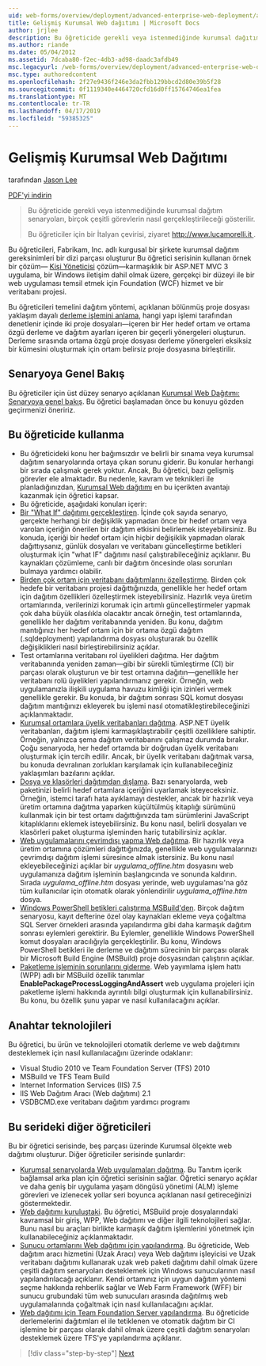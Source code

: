 ```yaml
---
uid: web-forms/overview/deployment/advanced-enterprise-web-deployment/advanced-enterprise-web-deployment
title: Gelişmiş Kurumsal Web dağıtımı | Microsoft Docs
author: jrjlee
description: Bu öğreticide gerekli veya istenmediğinde kurumsal dağıtım senaryoları, birçok çeşitli görevlerin nasıl gerçekleştirileceği gösterilir. Bir İtalyan translati için...
ms.author: riande
ms.date: 05/04/2012
ms.assetid: 7dcaba80-f2ec-4db3-ad98-daadc3afdb49
msc.legacyurl: /web-forms/overview/deployment/advanced-enterprise-web-deployment/advanced-enterprise-web-deployment
msc.type: authoredcontent
ms.openlocfilehash: 2f27e9436f246e3da2fbb129bbcd2d80e39b5f28
ms.sourcegitcommit: 0f1119340e4464720cfd16d0ff15764746ea1fea
ms.translationtype: MT
ms.contentlocale: tr-TR
ms.lasthandoff: 04/17/2019
ms.locfileid: "59385325"
---
```

# <a name="advanced-enterprise-web-deployment"></a>Gelişmiş Kurumsal Web Dağıtımı

tarafından [Jason Lee](https://github.com/jrjlee)

[PDF'yi indirin](https://msdnshared.blob.core.windows.net/media/MSDNBlogsFS/prod.evol.blogs.msdn.com/CommunityServer.Blogs.Components.WeblogFiles/00/00/00/63/56/8130.DeployingWebAppsInEnterpriseScenarios.pdf)

> Bu öğreticide gerekli veya istenmediğinde kurumsal dağıtım senaryoları, birçok çeşitli görevlerin nasıl gerçekleştirileceği gösterilir.
> 
> Bu öğreticiler için bir İtalyan çevirisi, ziyaret [ http://www.lucamorelli.it ](http://www.lucamorelli.it).


Bu öğreticileri, Fabrikam, Inc. adlı kurgusal bir şirkete kurumsal dağıtım gereksinimleri bir dizi parçası oluşturur Bu öğretici serisinin kullanan örnek bir çözüm&#x2014; [Kişi Yöneticisi](../web-deployment-in-the-enterprise/the-contact-manager-solution.md) çözüm&#x2014;karmaşıklık bir ASP.NET MVC 3 uygulama, bir Windows iletişim dahil olmak üzere, gerçekçi bir düzeyi ile bir web uygulaması temsil etmek için Foundation (WCF) hizmet ve bir veritabanı projesi.

Bu öğreticileri temelini dağıtım yöntemi, açıklanan bölünmüş proje dosyası yaklaşım dayalı [derleme işlemini anlama](../web-deployment-in-the-enterprise/understanding-the-build-process.md), hangi yapı işlemi tarafından denetlenir içinde iki proje dosyaları&#x2014;içeren bir Her hedef ortam ve ortama özgü derleme ve dağıtım ayarları içeren bir geçerli yönergeleri oluşturun. Derleme sırasında ortama özgü proje dosyası derleme yönergeleri eksiksiz bir kümesini oluşturmak için ortam belirsiz proje dosyasına birleştirilir.

## <a name="scenario-overview"></a>Senaryoya Genel Bakış

Bu öğreticiler için üst düzey senaryo açıklanan [Kurumsal Web Dağıtımı: Senaryoya genel bakış](../deploying-web-applications-in-enterprise-scenarios/enterprise-web-deployment-scenario-overview.md). Bu öğretici başlamadan önce bu konuyu gözden geçirmenizi öneririz.

## <a name="how-to-use-this-tutorial"></a>Bu öğreticide kullanma

- Bu öğreticideki konu her bağımsızdır ve belirli bir sınama veya kurumsal dağıtım senaryolarında ortaya çıkan sorunu giderir. Bu konular herhangi bir sırada çalışmak gerek yoktur. Ancak, Bu öğretici, bazı gelişmiş görevler ele almaktadır. Bu nedenle, kavram ve teknikleri ile planladığınızdan, [Kurumsal Web dağıtımı](../web-deployment-in-the-enterprise/web-deployment-in-the-enterprise.md) en bu içerikten avantajı kazanmak için öğretici kapsar.
- Bu öğreticide, aşağıdaki konuları içerir:
- [Bir "What If" dağıtımı gerçekleştiren](performing-a-what-if-deployment.md). İçinde çok sayıda senaryo, gerçekte herhangi bir değişiklik yapmadan önce bir hedef ortam veya varolan içeriğin önerilen bir dağıtım etkisini belirlemek isteyebilirsiniz. Bu konuda, içeriği bir hedef ortam için hiçbir değişiklik yapmadan olarak dağıttıysanız, günlük dosyaları ve veritabanı güncelleştirme betikleri oluşturmak için "what IF" dağıtımı nasıl çalıştırabileceğiniz açıklanır. Bu kaynakları çözümleme, canlı bir dağıtım öncesinde olası sorunları bulmaya yardımcı olabilir.
- [Birden çok ortam için veritabanı dağıtımlarını özelleştirme](customizing-database-deployments-for-multiple-environments.md). Birden çok hedefe bir veritabanı projesi dağıttığınızda, genellikle her hedef ortam için dağıtım özellikleri özelleştirmek isteyebilirsiniz. Hazırlık veya üretim ortamlarında, verilerinizi korumak için artımlı güncelleştirmeler yapmak çok daha büyük olasılıkla olacaktır ancak örneğin, test ortamlarında, genellikle her dağıtım veritabanında yeniden. Bu konu, dağıtım mantığınızı her hedef ortam için bir ortama özgü dağıtım (.sqldeployment) yapılandırma dosyası oluşturarak bu özellik değişiklikleri nasıl birleştirebilirsiniz açıklar.
- Test ortamlarına veritabanı rol üyelikleri dağıtma. Her dağıtım veritabanında yeniden zaman&#x2014;gibi bir sürekli tümleştirme (CI) bir parçası olarak oluşturun ve bir test ortamına dağıtın&#x2014;genellikle her veritabanı rolü üyelikleri yapılandırmanız gerekir. Örneğin, web uygulamanızla ilişkili uygulama havuzu kimliği için izinleri vermek genellikle gerekir. Bu konuda, bir dağıtım sonrası SQL komut dosyası dağıtım mantığınızı ekleyerek bu işlemi nasıl otomatikleştirebileceğinizi açıklanmaktadır.
- [Kurumsal ortamlara üyelik veritabanları dağıtma](deploying-membership-databases-to-enterprise-environments.md). ASP.NET üyelik veritabanları, dağıtım işlemi karmaşıklaştırabilir çeşitli özelliklere sahiptir. Örneğin, yalnızca şema dağıtım veritabanını çalışmaz durumda bırakır. Çoğu senaryoda, her hedef ortamda bir doğrudan üyelik veritabanı oluşturmak için tercih edilir. Ancak, bir üyelik veritabanı dağıtmak varsa, bu konuda devralınan zorlukları karşılamak için kullanabileceğiniz yaklaşımları bazılarını açıklar.
- [Dosya ve klasörleri dağıtımdan dışlama](excluding-files-and-folders-from-deployment.md). Bazı senaryolarda, web paketinizi belirli hedef ortamlara içeriğini uyarlamak isteyeceksiniz. Örneğin, istemci tarafı hata ayıklamayı destekler, ancak bir hazırlık veya üretim ortamına dağıtma yaparken küçültülmüş kitaplığı sürümünü kullanmak için bir test ortamı dağıttığınızda tam sürümlerini JavaScript kitaplıklarını eklemek isteyebilirsiniz. Bu konu nasıl, belirli dosyaları ve klasörleri paket oluşturma işleminden hariç tutabilirsiniz açıklar.
- [Web uygulamalarını çevrimdışı yapma Web dağıtma](taking-web-applications-offline-with-web-deploy.md). Bir hazırlık veya üretim ortamına çözümleri dağıttığınızda, genellikle web uygulamalarınızı çevrimdışı dağıtım işlemi süresince almak istersiniz. Bu konu nasıl ekleyebileceğinizi açıklar bir *uygulama\_offline.htm* dosyasını web uygulamanıza dağıtım işleminin başlangıcında ve sonunda kaldırın. Sırada *uygulama\_offline.htm* dosyası yerinde, web uygulaması'na göz tüm kullanıcılar için otomatik olarak yönlendirilir *uygulama\_offline.htm* dosya.
- [Windows PowerShell betikleri çalıştırma MSBuild'den](running-windows-powershell-scripts-from-msbuild-project-files.md). Birçok dağıtım senaryosu, kayıt defterine özel olay kaynakları ekleme veya çoğaltma SQL Server örnekleri arasında yapılandırma gibi daha karmaşık dağıtım sonrası eylemleri gerektirir. Bu Eylemler, genellikle Windows PowerShell komut dosyaları aracılığıyla gerçekleştirilir. Bu konu, Windows PowerShell betikleri ile derleme ve dağıtım sürecinin bir parçası olarak bir Microsoft Build Engine (MSBuild) proje dosyasından çalıştırın açıklar.
- [Paketleme işleminin sorunlarını giderme](troubleshooting-the-packaging-process.md). Web yayımlama işlem hattı (WPP) adlı bir MSBuild özellik tanımlar **EnablePackageProcessLoggingAndAssert** web uygulama projeleri için paketleme işlemi hakkında ayrıntılı bilgi oluşturmak için kullanabilirsiniz. Bu konu, bu özellik şunu yapar ve nasıl kullanılacağını açıklar.

## <a name="key-technologies"></a>Anahtar teknolojileri

Bu öğretici, bu ürün ve teknolojileri otomatik derleme ve web dağıtımını desteklemek için nasıl kullanılacağını üzerinde odaklanır:

- Visual Studio 2010 ve Team Foundation Server (TFS) 2010
- MSBuild ve TFS Team Build
- Internet Information Services (IIS) 7.5
- IIS Web Dağıtım Aracı (Web dağıtımı) 2.1
- VSDBCMD.exe veritabanı dağıtım yardımcı programı

## <a name="other-tutorials-in-this-series"></a>Bu serideki diğer öğreticileri

Bu bir öğretici serisinde, beş parçası üzerinde Kurumsal ölçekte web dağıtımı oluşturur. Diğer öğreticiler serisinde şunlardır:

- [Kurumsal senaryolarda Web uygulamaları dağıtma](../deploying-web-applications-in-enterprise-scenarios/deploying-web-applications-in-enterprise-scenarios.md). Bu Tanıtım içerik bağlamsal arka plan için öğretici serisinin sağlar. Öğretici senaryo açıklar ve daha geniş bir uygulama yaşam döngüsü yönetimi (ALM) işleme görevleri ve izlenecek yollar seri boyunca açıklanan nasıl getireceğinizi göstermektedir.
- [Web dağıtımı kuruluştaki](../web-deployment-in-the-enterprise/web-deployment-in-the-enterprise.md). Bu öğretici, MSBuild proje dosyalarındaki kavramsal bir giriş, WPP, Web dağıtımı ve diğer ilgili teknolojileri sağlar. Bunu nasıl bu araçları birlikte karmaşık dağıtım işlemlerini yönetmek için kullanabileceğiniz açıklanmaktadır.
- [Sunucu ortamlarını Web dağıtımı için yapılandırma](../configuring-server-environments-for-web-deployment/configuring-server-environments-for-web-deployment.md). Bu öğreticide, Web dağıtım aracı hizmetini (Uzak Aracı) veya Web dağıtımı işleyicisi ve Uzak veritabanı dağıtımı kullanarak uzak web paketi dağıtımı dahil olmak üzere çeşitli dağıtım senaryoları desteklemek için Windows sunucularının nasıl yapılandırılacağı açıklanır. Kendi ortamınız için uygun dağıtım yöntemi seçme hakkında rehberlik sağlar ve Web Farm Framework (WFF) bir sunucu grubundaki tüm web sunucuları arasında dağıtılmış web uygulamalarında çoğaltmak için nasıl kullanılacağını açıklar.
- [Web dağıtımı için Team Foundation Server yapılandırma](../configuring-team-foundation-server-for-web-deployment/configuring-team-foundation-server-for-web-deployment.md). Bu öğreticide derlemelerini dağıtımları el ile tetiklenen ve otomatik dağıtım bir CI işlemine bir parçası olarak dahil olmak üzere çeşitli dağıtım senaryoları desteklemek üzere TFS'ye yapılandırma açıklanır.

> [!div class="step-by-step"]
> [Next](performing-a-what-if-deployment.md)
